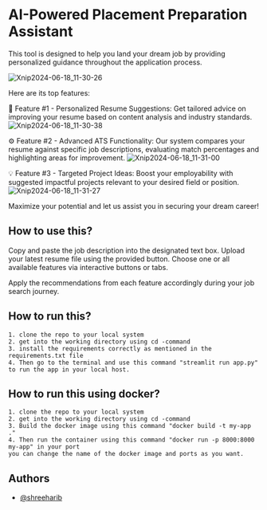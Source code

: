 
# AI-Powered Placement Preparation Assistant

This tool is designed to help you land your dream job by providing personalized guidance throughout the application process.

![Xnip2024-06-18_11-30-26](https://github.com/shreeharib/jobassistantai/assets/107598445/64226f69-2119-4b68-b7f8-372c7366f0f4)

Here are its top features:

📄 Feature #1 - Personalized Resume Suggestions: Get tailored advice on improving your resume based on content analysis and industry standards.
![Xnip2024-06-18_11-30-38](https://github.com/shreeharib/jobassistantai/assets/107598445/684d811f-11e4-4762-a3e5-305372a93a58)


⚙️ Feature #2 - Advanced ATS Functionality: Our system compares your resume against specific job descriptions, evaluating match percentages and highlighting areas for improvement.
![Xnip2024-06-18_11-31-00](https://github.com/shreeharib/jobassistantai/assets/107598445/db7b5286-ae77-4377-b58e-4217c48821c6)

💡 Feature #3 - Targeted Project Ideas: Boost your employability with suggested impactful projects relevant to your desired field or position.
![Xnip2024-06-18_11-31-27](https://github.com/shreeharib/jobassistantai/assets/107598445/f410c54a-e955-4881-a33e-ff0a6ea7d5a8)

Maximize your potential and let us assist you in securing your dream career!


## How to use this?

Copy and paste the job description into the designated text box.
Upload your latest resume file using the provided button.
Choose one or all available features via interactive buttons or tabs.

Apply the recommendations from each feature accordingly during your job search journey.
## How to run this?

    1. clone the repo to your local system
    2. get into the working directory using cd -command
    3. install the requirements correctly as mentioned in the requirements.txt file
    4. Then go to the terminal and use this command "streamlit run app.py" to run the app in your local host.


## How to run this using docker?

    1. clone the repo to your local system
    2. get into the working directory using cd -command
    3. Build the docker image using this command "docker build -t my-app ."
    4. Then run the container using this command "docker run -p 8000:8000 my-app" in your port 
    you can change the name of the docker image and ports as you want.
## Authors

- [@shreeharib](https://www.github.com/shreeharib)

